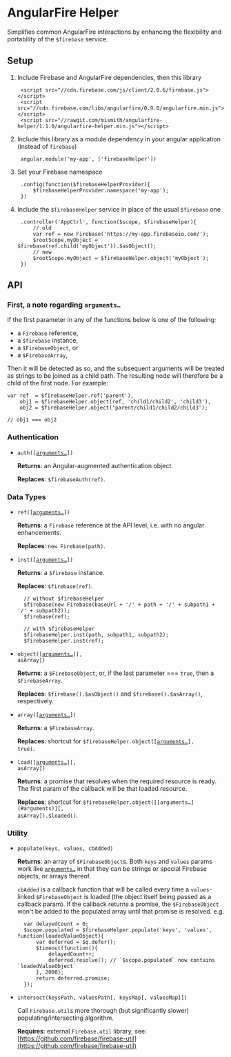 # AngularFire Helper

Simplifies common AngularFire interactions by enhancing the flexibility and portability of the `$firebase` service.



## Setup

1. Include Firebase and AngularFire dependencies, then this library

        <script src="//cdn.firebase.com/js/client/2.0.6/firebase.js"></script>
        <script src="//cdn.firebase.com/libs/angularfire/0.9.0/angularfire.min.js"></script>
        <script src="//rawgit.com/mismith/angularfire-helper/1.1.0/angularfire-helper.min.js"></script>

2. Include this library as a module dependency in your angular application (instead of `firebase`)

        angular.module('my-app', ['firebaseHelper'])

3. Set your Firebase namespace

        .config(function($firebaseHelperProvider){
        	$firebaseHelperProvider.namespace('my-app');
        })

4. Include the `$firebaseHelper` service in place of the usual `$firebase` one

        .controller('AppCtrl', function($scope, $firebaseHelper){
            // old
            var ref = new Firebase('https://my-app.firebaseio.com/');
            $rootScope.myObject = $firebase(ref.child('myObject')).$asObject();
            // new
        	$rootScope.myObject = $firebaseHelper.object('myObject');
        })



## API

### <a name="arguments"></a> First, a note regarding `arguments…`

If the first parameter in any of the functions below is one of the following:

* a `Firebase` reference,
* a `$firebase` instance,
* a `$FirebaseObject`, or
* a `$FirebaseArray`,

Then it will be detected as so, and the subsequent arguments will be treated as strings to be joined as a child path. The resulting node will therefore be a child of the first node. For example:

    var ref  = $firebaseHelper.ref('parent'),
    	obj1 = $firebaseHelper.object(ref, 'child1/child2', 'child3'),
    	obj2 = $firebaseHelper.object('parent/child1/child2/child3');
    
    // obj1 === obj2


### Authentication

* <code>auth([[arguments…](#arguments)])</code>

    **Returns**: an Angular-augmented authentication object.
    
    **Replaces**: `$firebaseAuth(ref)`.


### Data Types

* <code>ref([[arguments…](#arguments)])</code>

    **Returns**: a `Firebase` reference at the API level, i.e. with no angular enhancements.
    
    **Replaces**: `new Firebase(path)`.


* <code>inst([[arguments…](#arguments)])</code>

    **Returns**: a `$firebase` instance.
    
    **Replaces**: `$firebase(ref)`.
    
        // without $firebaseHelper
        $firebase(new Firebase(baseUrl + '/' + path + '/' + subpath1 + '/' + subpath2));
        $firebase(ref);
        
        // with $firebaseHelper
        $firebaseHelper.inst(path, subpath1, subpath2);
        $firebaseHelper.inst(ref);


* <code>object([[arguments…](#arguments)][, asArray])</code>

    **Returns**: a `$FirebaseObject`, or, if the last parameter === `true`, then a `$FirebaseArray`.
    
    **Replaces**: `$firebase().$asObject()` and `$firebase().$asArray()`, respectively.


* <code>array([[arguments…](#arguments)])</code>

    **Returns**: a `$FirebaseArray`.
    
    **Replaces**: shortcut for <code>$firebaseHelper.object([[arguments…](#arguments)], true)</code>. 


* <code>load([[arguments…](#arguments)][, asArray])</code>

    **Returns**: a promise that resolves when the required resource is ready. The first param of the callback will be that loaded resource.
    
    **Replaces**: shortcut for <code>$firebaseHelper.object([[arguments…](#arguments)][, asArray]).$loaded()</code>.


### Utility

* `populate(keys, values, cbAdded)`

    **Returns**: an array of `$FirebaseObject`s. Both `keys` and `values` params work like <code>[arguments…](#arguments)</code> in that they can be strings or special Firebase objects, or arrays thereof.
    
    `cbAdded` is a callback function that will be called every time a `values`-linked `$FirebaseObject` is loaded (the object itself being passed as a callback param). If the callback returns a promise, the `$FirebaseObject` won't be added to the populated array until that promise is resolved. e.g.
    
        var delayedCount = 0;
        $scope.populated = $firebaseHelper.populate('keys', 'values', function(loadedValueObject){
            var deferred = $q.defer();
            $timeout(function(){
                delayedCount++;
                deferred.resolve(); // `$scope.populated` now contains `loadedValueObject`
            }, 2000);
            return deferred.promise;
        });

* `intersect(keysPath, valuesPath[, keysMap[, valuesMap]])`

    Call `Firebase.util`s more thorough (but significantly slower) populating/intersecting algorithm.
    
    **Requires**: external `Firebase.util` library, see: [https://github.com/firebase/firebase-util](https://github.com/firebase/firebase-util)
